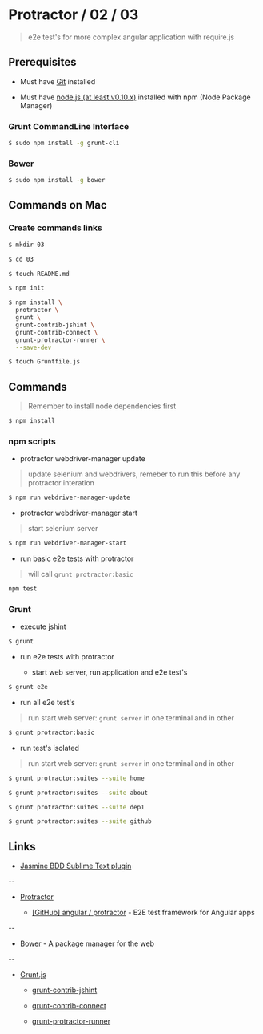 # Protractor / 02 / 03

> e2e test's for more complex angular application with require.js

## Prerequisites

* Must have [Git](http://git-scm.com/) installed

* Must have [node.js (at least v0.10.x)](http://nodejs.org/) installed with npm (Node Package Manager)

### Grunt CommandLine Interface

```bash
$ sudo npm install -g grunt-cli
```

### Bower

```bash
$ sudo npm install -g bower
```


## Commands on Mac

### Create commands links

```bash
$ mkdir 03

$ cd 03

$ touch README.md

$ npm init

$ npm install \
  protractor \
  grunt \
  grunt-contrib-jshint \
  grunt-contrib-connect \
  grunt-protractor-runner \
  --save-dev

$ touch Gruntfile.js
```

## Commands

> Remember to install node dependencies first

```bash
$ npm install
```

### npm scripts

* protractor webdriver-manager update

> update selenium and webdrivers, remeber to run this before any protractor interation

```bash
$ npm run webdriver-manager-update
```

* protractor webdriver-manager start

> start selenium server

```bash
$ npm run webdriver-manager-start
```

* run basic e2e tests with protractor 

> will call `grunt protractor:basic`

```bash
npm test
```

### Grunt

* execute jshint

```bash
$ grunt
```

* run e2e tests with protractor

  * start web server, run application and e2e test's

```bash
$ grunt e2e
```

  * run all e2e test's

> run start web server: `grunt server` in one terminal and in other

```bash
$ grunt protractor:basic
```

  * run test's isolated

> run start web server: `grunt server` in one terminal and in other

```bash
$ grunt protractor:suites --suite home

$ grunt protractor:suites --suite about

$ grunt protractor:suites --suite dep1

$ grunt protractor:suites --suite github
```


## Links

* [Jasmine BDD Sublime Text plugin](https://sublime.wbond.net/packages/Jasmine%20BDD)

--

* [Protractor](https://angular.github.io/protractor/)

  * [[GitHub] angular / protractor](https://github.com/angular/protractor) - E2E test framework for Angular apps

--

* [Bower](http://bower.io/) - A package manager for the web

--

* [Grunt.js](http://gruntjs.com/)

  * [grunt-contrib-jshint](https://github.com/gruntjs/grunt-contrib-jshint)

  * [grunt-contrib-connect](https://github.com/gruntjs/grunt-contrib-connect)

  * [grunt-protractor-runner](https://github.com/teerapap/grunt-protractor-runner)

